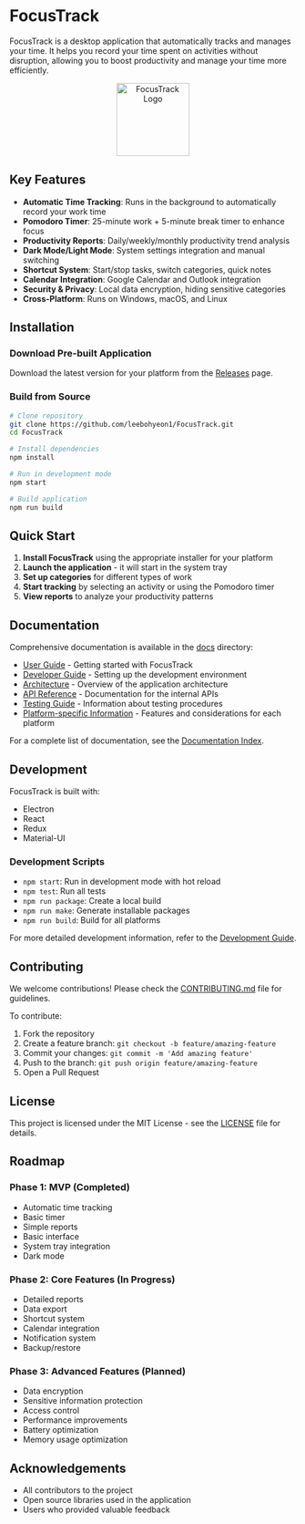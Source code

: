 # FocusTrack

FocusTrack is a desktop application that automatically tracks and manages your time. It helps you record your time spent on activities without disruption, allowing you to boost productivity and manage your time more efficiently.

<div align="center">
  <img src="./assets/icon.png" alt="FocusTrack Logo" width="128" />
</div>

## Key Features

- **Automatic Time Tracking**: Runs in the background to automatically record your work time
- **Pomodoro Timer**: 25-minute work + 5-minute break timer to enhance focus
- **Productivity Reports**: Daily/weekly/monthly productivity trend analysis
- **Dark Mode/Light Mode**: System settings integration and manual switching
- **Shortcut System**: Start/stop tasks, switch categories, quick notes
- **Calendar Integration**: Google Calendar and Outlook integration
- **Security & Privacy**: Local data encryption, hiding sensitive categories
- **Cross-Platform**: Runs on Windows, macOS, and Linux

## Installation

### Download Pre-built Application

Download the latest version for your platform from the [Releases](https://github.com/leebohyeon1/FocusTrack/releases) page.

### Build from Source

```bash
# Clone repository
git clone https://github.com/leebohyeon1/FocusTrack.git
cd FocusTrack

# Install dependencies
npm install

# Run in development mode
npm start

# Build application
npm run build
```

## Quick Start

1. **Install FocusTrack** using the appropriate installer for your platform
2. **Launch the application** - it will start in the system tray
3. **Set up categories** for different types of work
4. **Start tracking** by selecting an activity or using the Pomodoro timer
5. **View reports** to analyze your productivity patterns

## Documentation

Comprehensive documentation is available in the [docs](./docs) directory:

- [User Guide](./docs/user-documentation.md) - Getting started with FocusTrack
- [Developer Guide](./docs/development-environment.md) - Setting up the development environment
- [Architecture](./docs/architecture.md) - Overview of the application architecture
- [API Reference](./docs/api-reference.md) - Documentation for the internal APIs
- [Testing Guide](./docs/testing-guide.md) - Information about testing procedures
- [Platform-specific Information](./docs/platform-specific.md) - Features and considerations for each platform

For a complete list of documentation, see the [Documentation Index](./docs/README.md).

## Development

FocusTrack is built with:

- Electron
- React
- Redux
- Material-UI

### Development Scripts

- `npm start`: Run in development mode with hot reload
- `npm test`: Run all tests
- `npm run package`: Create a local build
- `npm run make`: Generate installable packages
- `npm run build`: Build for all platforms

For more detailed development information, refer to the [Development Guide](./docs/development-environment.md).

## Contributing

We welcome contributions! Please check the [CONTRIBUTING.md](./CONTRIBUTING.md) file for guidelines.

To contribute:

1. Fork the repository
2. Create a feature branch: `git checkout -b feature/amazing-feature`
3. Commit your changes: `git commit -m 'Add amazing feature'`
4. Push to the branch: `git push origin feature/amazing-feature`
5. Open a Pull Request

## License

This project is licensed under the MIT License - see the [LICENSE](./LICENSE) file for details.

## Roadmap

### Phase 1: MVP (Completed)
- Automatic time tracking
- Basic timer
- Simple reports
- Basic interface
- System tray integration
- Dark mode

### Phase 2: Core Features (In Progress)
- Detailed reports
- Data export
- Shortcut system
- Calendar integration
- Notification system
- Backup/restore

### Phase 3: Advanced Features (Planned)
- Data encryption
- Sensitive information protection
- Access control
- Performance improvements
- Battery optimization
- Memory usage optimization

## Acknowledgements

- All contributors to the project
- Open source libraries used in the application
- Users who provided valuable feedback